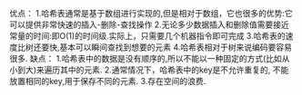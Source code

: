 优点：
1.哈希表通常是基于数组进行实现的,但是相对于数组，它也很多的优势:它可以提供非常快速的插入-删除-查找操作
2.无论多少数据插入和删除值需要接近常量的时间:即O(1)的时间级.实际上，只需要几个机器指令即可完成
3.哈希表的速度比树还要快,基本可以瞬间查找到想要的元素
4.哈希表相对于树来说编码要容易很多.
缺点：
1.哈希表中的数据是没有顺序的,所以不能以一种固定的方式(比如从小到大)来遍历其中的元素.
2.通常情况下，哈希表中的key是不允许重复的, 不能放置相同的key,用于保存不同的元素.
3.存在空间的浪费.
